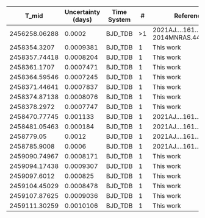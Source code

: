 |T_mid        |Uncertainty (days)|Time System|#  |Reference                             |
|-------------|------------------|-----------|---|--------------------------------------|
|2456258.06288|0.0002            |BJD_TDB    |>1 |2021AJ….161….4Y; 2014MNRAS.440.1982H  |
|2458354.3207 |0.0009381         |BJD_TDB    |1  |This work                             |
|2458357.74418|0.0008204         |BJD_TDB    |1  |This work                             |
|2458361.1707 |0.0007471         |BJD_TDB    |1  |This work                             |
|2458364.59546|0.0007245         |BJD_TDB    |1  |This work                             |
|2458371.44641|0.0007837         |BJD_TDB    |1  |This work                             |
|2458374.87138|0.0008076         |BJD_TDB    |1  |This work                             |
|2458378.2972 |0.0007747         |BJD_TDB    |1  |This work                             |
|2458470.77745|0.001133          |BJD_TDB    |1  |2021AJ....161....4Y                   |
|2458481.05463|0.000184          |BJD_TDB    |1  |2021AJ....161....4Y                   |
|2458779.05   |0.0012            |BJD_TDB    |1  |2021AJ....161....4Y                   |
|2458785.9008 |0.0006            |BJD_TDB    |1  |2021AJ....161....4Y                   |
|2459090.74967|0.0008171         |BJD_TDB    |1  |This work                             |
|2459094.17438|0.0009307         |BJD_TDB    |1  |This work                             |
|2459097.6012 |0.000825          |BJD_TDB    |1  |This work                             |
|2459104.45029|0.0008478         |BJD_TDB    |1  |This work                             |
|2459107.87625|0.0009036         |BJD_TDB    |1  |This work                             |
|2459111.30259|0.0010106         |BJD_TDB    |1  |This work                             |
